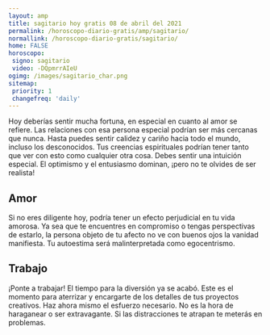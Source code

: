 ```yaml
---
layout: amp
title: sagitario hoy gratis 08 de abril del 2021 
permalink: /horoscopo-diario-gratis/amp/sagitario/
normallink: /horoscopo-diario-gratis/sagitario/
home: FALSE
horoscopo:
 signo: sagitario
 video: -DQpmrrAIeU
ogimg: /images/sagitario_char.png
sitemap:
 priority: 1
 changefreq: 'daily'
---
```



Hoy deberías sentir mucha fortuna, en especial en cuanto al amor se refiere. Las relaciones con esa persona especial podrían ser más cercanas que nunca. Hasta puedes sentir calidez y cariño hacia todo el mundo, incluso los desconocidos. Tus creencias espirituales podrían tener tanto que ver con esto como cualquier otra cosa. Debes sentir una intuición especial. El optimismo y el entusiasmo dominan, ¡pero no te olvides de ser realista!

## Amor

Si no eres diligente hoy, podría tener un efecto perjudicial en tu vida amorosa. Ya sea que te encuentres en compromiso o tengas perspectivas de estarlo, la persona objeto de tu afecto no ve con buenos ojos la vanidad manifiesta. Tu autoestima será malinterpretada como egocentrismo.

## Trabajo

¡Ponte a trabajar! El tiempo para la diversión ya se acabó. Este es el momento para aterrizar y encargarte de los detalles de tus proyectos creativos. Haz ahora mismo el esfuerzo necesario. No es la hora de haraganear o ser extravagante. Si las distracciones te atrapan te meterás en problemas.